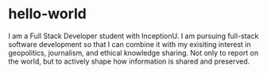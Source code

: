# hello-world
I am a Full Stack Developer student with InceptionU. I am pursuing full-stack software development so that I can combine it with my exisiting interest in geopolitics, journalism, and ethical knowledge sharing. Not only to report on the world, but to actively shape how information is shared and preserved.
